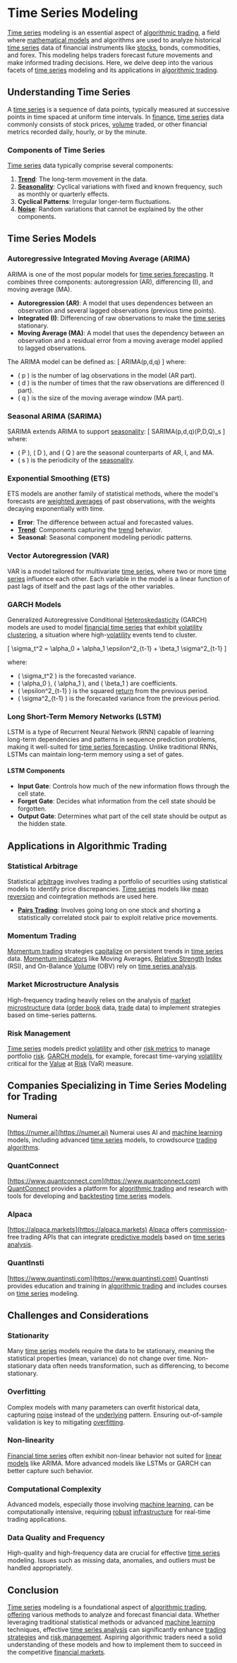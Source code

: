 # Time Series Modeling

[Time series](../t/time_series.md) modeling is an essential aspect of [algorithmic trading](../a/algorithmic_trading.md), a field where [mathematical models](../m/mathematical_models_in_trading.md) and algorithms are used to analyze historical [time series](../t/time_series.md) data of financial instruments like [stocks](../s/stock.md), bonds, commodities, and forex. This modeling helps traders forecast future movements and make informed trading decisions. Here, we delve deep into the various facets of [time series](../t/time_series.md) modeling and its applications in [algorithmic trading](../a/algorithmic_trading.md).

## Understanding Time Series

A [time series](../t/time_series.md) is a sequence of data points, typically measured at successive points in time spaced at uniform time intervals. In [finance](../f/finance.md), [time series](../t/time_series.md) data commonly consists of stock prices, [volume](../v/volume.md) traded, or other financial metrics recorded daily, hourly, or by the minute.

### Components of Time Series

[Time series](../t/time_series.md) data typically comprise several components:
1. **[Trend](../t/trend.md)**: The long-term movement in the data.
2. **[Seasonality](../s/seasonality.md)**: Cyclical variations with fixed and known frequency, such as monthly or quarterly effects.
3. **Cyclical Patterns**: Irregular longer-term fluctuations.
4. **[Noise](../n/noise.md)**: Random variations that cannot be explained by the other components.

## Time Series Models

### Autoregressive Integrated Moving Average (ARIMA)

ARIMA is one of the most popular models for [time series forecasting](../t/time_series_forecasting.md). It combines three components: autoregression (AR), differencing (I), and moving average (MA).

- **Autoregression (AR)**: A model that uses dependences between an observation and several lagged observations (previous time points).
- **Integrated (I)**: Differencing of raw observations to make the [time series](../t/time_series.md) stationary.
- **Moving Average (MA)**: A model that uses the dependency between an observation and a residual error from a moving average model applied to lagged observations.

The ARIMA model can be defined as:
\[ ARIMA(p,d,q) \]
where:
- \( p \) is the number of lag observations in the model (AR part).
- \( d \) is the number of times that the raw observations are differenced (I part).
- \( q \) is the size of the moving average window (MA part).

### Seasonal ARIMA (SARIMA)

SARIMA extends ARIMA to support [seasonality](../s/seasonality.md):
\[ SARIMA(p,d,q)(P,D,Q)_s \]
where:
- \( P \), \( D \), and \( Q \) are the seasonal counterparts of AR, I, and MA.
- \( s \) is the periodicity of the [seasonality](../s/seasonality.md).

### Exponential Smoothing (ETS)

ETS models are another family of statistical methods, where the model's forecasts are [weighted averages](../w/weighted_averages_in_trading.md) of past observations, with the weights decaying exponentially with time.

- **Error**: The difference between actual and forecasted values.
- **[Trend](../t/trend.md)**: Components capturing the [trend](../t/trend.md) behavior.
- **Seasonal**: Seasonal component modeling periodic patterns.

### Vector Autoregression (VAR)

VAR is a model tailored for multivariate [time series](../t/time_series.md), where two or more [time series](../t/time_series.md) influence each other. Each variable in the model is a linear function of past lags of itself and the past lags of the other variables.

### GARCH Models

Generalized Autoregressive Conditional [Heteroskedasticity](../h/heteroskedasticity.md) (GARCH) models are used to model [financial time series](../f/financial_time_series.md) that exhibit [volatility clustering](../v/volatility_clustering.md), a situation where high-[volatility](../v/volatility.md) events tend to cluster.

\[ \sigma_t^2 = \alpha_0 + \alpha_1 \epsilon^2_{t-1} + \beta_1 \sigma^2_{t-1} \]

where:
- \( \sigma_t^2 \) is the forecasted variance.
- \( \alpha_0 \), \( \alpha_1 \), and \( \beta_1 \) are coefficients.
- \( \epsilon^2_{t-1} \) is the squared [return](../r/return.md) from the previous period.
- \( \sigma^2_{t-1} \) is the forecasted variance from the previous period.

### Long Short-Term Memory Networks (LSTM)

LSTM is a type of Recurrent Neural Network (RNN) capable of learning long-term dependencies and patterns in sequence prediction problems, making it well-suited for [time series forecasting](../t/time_series_forecasting.md). Unlike traditional RNNs, LSTMs can maintain long-term memory using a set of gates.

#### LSTM Components

- **Input Gate**: Controls how much of the new information flows through the cell state.
- **Forget Gate**: Decides what information from the cell state should be forgotten.
- **Output Gate**: Determines what part of the cell state should be output as the hidden state.

## Applications in Algorithmic Trading

### Statistical Arbitrage

Statistical [arbitrage](../a/arbitrage.md) involves trading a portfolio of securities using statistical models to identify price discrepancies. [Time series](../t/time_series.md) models like [mean reversion](../m/mean_reversion.md) and cointegration methods are used here.

- **[Pairs Trading](../p/pairs_trading.md)**: Involves going long on one stock and shorting a statistically correlated stock pair to exploit relative price movements.

### Momentum Trading

[Momentum trading](../m/momentum_trading.md) strategies [capitalize](../c/capitalize.md) on persistent trends in [time series](../t/time_series.md) data. [Momentum indicators](../m/momentum_indicators.md) like Moving Averages, [Relative Strength](../r/relative_strength.md) [Index](../i/index_instrument.md) (RSI), and On-Balance [Volume](../v/volume.md) (OBV) rely on [time series analysis](../t/time_series_analysis.md).

### Market Microstructure Analysis

High-frequency trading heavily relies on the analysis of [market microstructure](../m/market_microstructure.md) data ([order book](../o/order_book.md) data, [trade](../t/trade.md) data) to implement strategies based on time-series patterns.

### Risk Management

[Time series](../t/time_series.md) models predict [volatility](../v/volatility.md) and other [risk metrics](../r/risk_metrics.md) to manage portfolio [risk](../r/risk.md). [GARCH models](../g/garch_models.md), for example, forecast time-varying [volatility](../v/volatility.md) critical for the [Value](../v/value.md) at [Risk](../r/risk.md) (VaR) measure.

## Companies Specializing in Time Series Modeling for Trading

### Numerai
[https://numer.ai](https://numer.ai)
Numerai uses AI and [machine learning](../m/machine_learning.md) models, including advanced [time series](../t/time_series.md) models, to crowdsource [trading algorithms](../t/trading_algorithms.md).

### QuantConnect
[https://www.quantconnect.com](https://www.quantconnect.com)
[QuantConnect](../q/quantconnect.md) provides a platform for [algorithmic trading](../a/algorithmic_trading.md) and research with tools for developing and [backtesting](../b/backtesting.md) [time series](../t/time_series.md) models.

### Alpaca
[https://alpaca.markets](https://alpaca.markets)
[Alpaca](../a/alpaca.md) offers [commission](../c/commission.md)-free trading APIs that can integrate [predictive models](../p/predictive_models_in_trading.md) based on [time series analysis](../t/time_series_analysis.md).

### QuantInsti
[https://www.quantinsti.com](https://www.quantinsti.com)
QuantInsti provides education and training in [algorithmic trading](../a/algorithmic_trading.md) and includes courses on [time series](../t/time_series.md) modeling.

## Challenges and Considerations

### Stationarity

Many [time series](../t/time_series.md) models require the data to be stationary, meaning the statistical properties (mean, variance) do not change over time. Non-stationary data often needs transformation, such as differencing, to become stationary.

### Overfitting

Complex models with many parameters can overfit historical data, capturing [noise](../n/noise.md) instead of the [underlying](../u/underlying.md) pattern. Ensuring out-of-sample validation is key to mitigating [overfitting](../o/overfitting.md).

### Non-linearity

[Financial time series](../f/financial_time_series.md) often exhibit non-linear behavior not suited for [linear models](../l/linear_models_in_trading.md) like ARIMA. More advanced models like LSTMs or GARCH can better capture such behavior.

### Computational Complexity

Advanced models, especially those involving [machine learning](../m/machine_learning.md), can be computationally intensive, requiring [robust](../r/robust.md) [infrastructure](../i/infrastructure.md) for real-time trading applications.

### Data Quality and Frequency

High-quality and high-frequency data are crucial for effective [time series](../t/time_series.md) modeling. Issues such as missing data, anomalies, and outliers must be handled appropriately.

## Conclusion

[Time series](../t/time_series.md) modeling is a foundational aspect of [algorithmic trading](../a/algorithmic_trading.md), [offering](../o/offering.md) various methods to analyze and forecast financial data. Whether leveraging traditional statistical methods or advanced [machine learning](../m/machine_learning.md) techniques, effective [time series analysis](../t/time_series_analysis.md) can significantly enhance [trading strategies](../t/trading_strategies.md) and [risk management](../r/risk_management.md). Aspiring algorithmic traders need a solid understanding of these models and how to implement them to succeed in the competitive [financial markets](../f/financial_market.md).